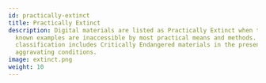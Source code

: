 ```yaml
---
id: practically-extinct
title: Practically Extinct
description: Digital materials are listed as Practically Extinct when the few
  known examples are inaccessible by most practical means and methods.  This
  classification includes Critically Endangered materials in the presence of
  aggravating conditions.
image: extinct.png
weight: 10
---
```

